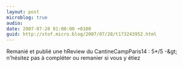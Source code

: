 ```yaml
---
layout: post
microblog: true
audio: 
date: 2007-07-28 01:00:00 +0100
guid: http://xtof.micro.blog/2007/07/28/t173243952.html
---
```

Remanié et publié une hReview du CantineCampParis14 : 5*/5 -&amp;gt; n'hésitez pas à compléter ou remanier si vous y étiez
